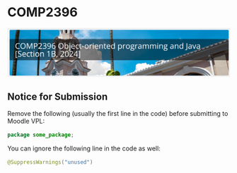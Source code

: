 # COMP2396

![Course banner](./banner.png)

## Notice for Submission

Remove the following (usually the first line in the code) before submitting
to Moodle VPL:

```java
package some_package;
```

You can ignore the following line in the code as well:

```java
@SuppressWarnings("unused")
```

